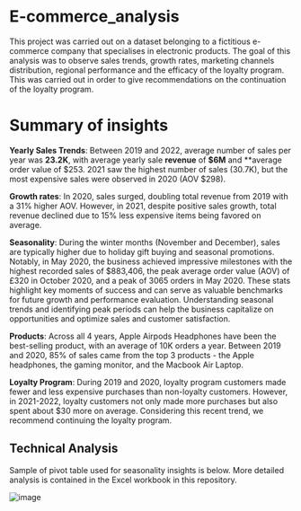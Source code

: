 # E-commerce_analysis

This project was carried out on a dataset belonging to a fictitious e-commerce company that specialises in electronic products. The goal of this analysis was to observe sales trends, growth rates, marketing channels distribution, regional performance and the efficacy of the loyalty program. This was carried out in order to give recommendations on the continuation of the loyalty program.

# Summary of insights

**Yearly Sales Trends**: Between 2019 and 2022, average number of sales per year was **23.2K**, with average yearly sale **revenue** of **$6M** and **average order value of $253. 2021 saw the highest number of sales (30.7K), but the most expensive sales were observed in 2020 (AOV $298).

**Growth rates**: In 2020, sales surged, doubling total revenue from 2019 with a 31% higher AOV. However, in 2021, despite positive sales growth, total revenue declined due to 15% less expensive items being favored on average.

**Seasonality**: During the winter months (November and December), sales are typically higher due to holiday gift buying and seasonal promotions. Notably, in May 2020, the business achieved impressive milestones with the highest recorded sales of $883,406, the peak average order value (AOV) of £320 in October 2020, and a peak of 3065 orders in May 2020. These stats highlight key moments of success and can serve as valuable benchmarks for future growth and performance evaluation. Understanding seasonal trends and identifying peak periods can help the business capitalize on opportunities and optimize sales and customer satisfaction.

**Products**: Across all 4 years, Apple Airpods Headphones have been the best-selling product, with an average of 10K orders a year. Between 2019 and 2020, 85% of sales came from the top 3 products - the Apple headphones, the gaming monitor, and the Macbook Air Laptop.

**Loyalty Program**: During 2019 and 2020, loyalty program customers made fewer and less expensive purchases than non-loyalty customers. However, in 2021-2022, loyalty customers not only made more purchases but also spent about $30 more on average. Considering this recent trend, we recommend continuing the loyalty program.


## Technical Analysis

Sample of pivot table used for seasonality insights is below. More detailed analysis is contained in the Excel workbook in this repository.

![image](https://github.com/MoDaghlas13/e-commerce_analysis/assets/98186599/580bac20-a8fb-4712-8aea-9154fa88287a)







